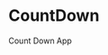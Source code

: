 # CountDown
 Count Down App
     
          
                                                    
                                                             
                                             
                                 
                     
           
     
       
 
